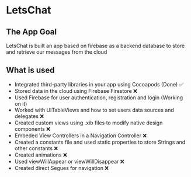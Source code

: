# LetsChat

## The App Goal

LetsChat is built an app based on firebase as a backend database to store and retrieve our messages from the cloud


## What is used
 * Integrated third-party libraries in your app using Cocoapods  (Done) ✅
 * Stored data in the cloud using Firebase Firestore ❌
 * Used Firebase for user authentication, registration and login (Working on it)
 * Worked with UITableViews and how to set users data sources and delegates ❌
 * Created custom views using .xib files to modify native design components ❌
 * Embeded View Controllers in a Navigation Controller ❌
 * Created a constants file and used static properties to store Strings and other constants ❌
 * Created animations ❌
 * Used viewWillAppear or viewWillDisappear ❌
 * Created direct Segues for navigation ❌
 
